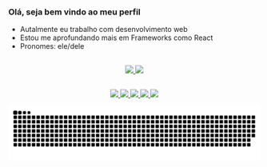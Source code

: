 ### Olá, seja bem vindo ao meu perfil

- Autalmente eu trabalho com desenvolvimento web
- Estou me aprofundando mais em Frameworks como React
- Pronomes: ele/dele

##

<div align="center">
  <a href="https://github.com/ilwel">
  <img height="180em" src="https://github-readme-stats.vercel.app/api?username=ilwel&show_icons=true&theme=tokyonight&hide_border=true&include_all_commits=true&count_private=true"/>
  <img height="180em" src="https://github-readme-stats.vercel.app/api/top-langs/?username=ilwel&layout=compact&langs_count=7&theme=tokyonight&hide_border=true"/>
</div>
  
  ##
  
<div align="center">
  <img width="30px" src="https://cdn.jsdelivr.net/gh/devicons/devicon/icons/javascript/javascript-plain.svg" />
  <img width="30px" src="https://cdn.jsdelivr.net/gh/devicons/devicon/icons/react/react-original.svg" />
  <img width="30px" src="https://cdn.jsdelivr.net/gh/devicons/devicon/icons/nodejs/nodejs-original.svg" />
  <img width="30px" src="https://cdn.jsdelivr.net/gh/devicons/devicon/icons/python/python-plain.svg" />
  <img width="30px" src="https://cdn.jsdelivr.net/gh/devicons/devicon/icons/cplusplus/cplusplus-line.svg" />
</div>
 
  ![Snake animation](https://github.com/ilwel/ilwel/blob/output/github-contribution-grid-snake.svg)
